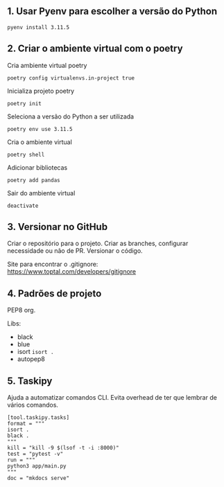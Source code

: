 ## 1. Usar Pyenv para escolher a versão do Python

`pyenv install 3.11.5`

## 2. Criar o ambiente virtual com o poetry

Cria ambiente virtual poetry

`poetry config virtualenvs.in-project true` 

Inicializa projeto poetry

`poetry init`

Seleciona a versão do Python a ser utilizada

`poetry env use 3.11.5`

Cria o ambiente virtual

`poetry shell`

Adicionar bibliotecas

`poetry add pandas`

Sair do ambiente virtual

`deactivate`

## 3. Versionar no GitHub

Criar o repositório para o projeto. Criar as branches, configurar necessidade ou não de PR. Versionar o código. 

Site para encontrar o .gitignore: https://www.toptal.com/developers/gitignore

## 4. Padrões de projeto

PEP8 org.

Libs:
* black
* blue
* isort
`isort .` 
* autopep8

## 5. Taskipy

Ajuda a automatizar comandos CLI. Evita overhead de ter que lembrar de vários comandos.

```
[tool.taskipy.tasks]
format = """
isort .
black .
"""
kill = "kill -9 $(lsof -t -i :8000)"
test = "pytest -v"
run = """
python3 app/main.py
"""
doc = "mkdocs serve"
```
